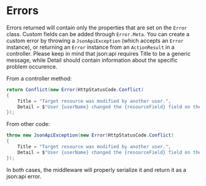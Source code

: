# Errors

Errors returned will contain only the properties that are set on the `Error` class. Custom fields can be added through `Error.Meta`.
You can create a custom error by throwing a `JsonApiException` (which accepts an `Error` instance), or returning an `Error` instance from an `ActionResult` in a controller.
Please keep in mind that json:api requires Title to be a generic message, while Detail should contain information about the specific problem occurence.

From a controller method:
```c#
return Conflict(new Error(HttpStatusCode.Conflict)
{
    Title = "Target resource was modified by another user.",
    Detail = $"User {userName} changed the {resourceField} field on the {resourceName} resource."
});
```

From other code:
```c#
throw new JsonApiException(new Error(HttpStatusCode.Conflict)
{
    Title = "Target resource was modified by another user.",
    Detail = $"User {userName} changed the {resourceField} field on the {resourceName} resource."
});
```

In both cases, the middleware will properly serialize it and return it as a json:api error.
